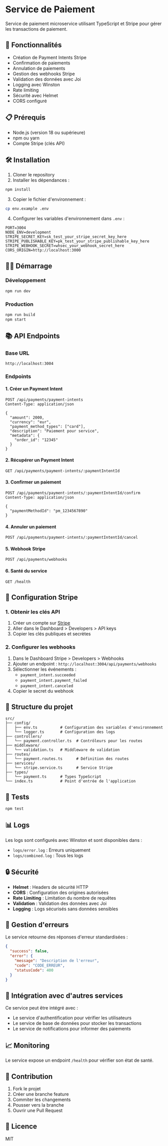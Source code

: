 # Service de Paiement

Service de paiement microservice utilisant TypeScript et Stripe pour gérer les transactions de paiement.

## 🚀 Fonctionnalités

- Création de Payment Intents Stripe
- Confirmation de paiements
- Annulation de paiements
- Gestion des webhooks Stripe
- Validation des données avec Joi
- Logging avec Winston
- Rate limiting
- Sécurité avec Helmet
- CORS configuré

## 📋 Prérequis

- Node.js (version 18 ou supérieure)
- npm ou yarn
- Compte Stripe (clés API)

## 🛠️ Installation

1. Cloner le repository
2. Installer les dépendances :
```bash
npm install
```

3. Copier le fichier d'environnement :
```bash
cp env.example .env
```

4. Configurer les variables d'environnement dans `.env` :
```env
PORT=3004
NODE_ENV=development
STRIPE_SECRET_KEY=sk_test_your_stripe_secret_key_here
STRIPE_PUBLISHABLE_KEY=pk_test_your_stripe_publishable_key_here
STRIPE_WEBHOOK_SECRET=whsec_your_webhook_secret_here
CORS_ORIGIN=http://localhost:3000
```

## 🏃‍♂️ Démarrage

### Développement
```bash
npm run dev
```

### Production
```bash
npm run build
npm start
```

## 📚 API Endpoints

### Base URL
```
http://localhost:3004
```

### Endpoints

#### 1. Créer un Payment Intent
```http
POST /api/payments/payment-intents
Content-Type: application/json

{
  "amount": 2000,
  "currency": "eur",
  "payment_method_types": ["card"],
  "description": "Paiement pour service",
  "metadata": {
    "order_id": "12345"
  }
}
```

#### 2. Récupérer un Payment Intent
```http
GET /api/payments/payment-intents/:paymentIntentId
```

#### 3. Confirmer un paiement
```http
POST /api/payments/payment-intents/:paymentIntentId/confirm
Content-Type: application/json

{
  "paymentMethodId": "pm_1234567890"
}
```

#### 4. Annuler un paiement
```http
POST /api/payments/payment-intents/:paymentIntentId/cancel
```

#### 5. Webhook Stripe
```http
POST /api/payments/webhooks
```

#### 6. Santé du service
```http
GET /health
```

## 🔧 Configuration Stripe

### 1. Obtenir les clés API
1. Créer un compte sur [Stripe](https://stripe.com)
2. Aller dans le Dashboard > Developers > API keys
3. Copier les clés publiques et secrètes

### 2. Configurer les webhooks
1. Dans le Dashboard Stripe > Developers > Webhooks
2. Ajouter un endpoint : `http://localhost:3004/api/payments/webhooks`
3. Sélectionner les événements :
   - `payment_intent.succeeded`
   - `payment_intent.payment_failed`
   - `payment_intent.canceled`
4. Copier le secret du webhook

## 📝 Structure du projet

```
src/
├── config/
│   ├── env.ts          # Configuration des variables d'environnement
│   └── logger.ts       # Configuration des logs
├── controllers/
│   └── payment.controller.ts  # Contrôleurs pour les routes
├── middleware/
│   └── validation.ts   # Middleware de validation
├── routes/
│   └── payment.routes.ts      # Définition des routes
├── services/
│   └── stripe.service.ts      # Service Stripe
├── types/
│   └── payment.ts      # Types TypeScript
└── index.ts            # Point d'entrée de l'application
```

## 🧪 Tests

```bash
npm test
```

## 📊 Logs

Les logs sont configurés avec Winston et sont disponibles dans :
- `logs/error.log` : Erreurs uniquement
- `logs/combined.log` : Tous les logs

## 🔒 Sécurité

- **Helmet** : Headers de sécurité HTTP
- **CORS** : Configuration des origines autorisées
- **Rate Limiting** : Limitation du nombre de requêtes
- **Validation** : Validation des données avec Joi
- **Logging** : Logs sécurisés sans données sensibles

## 🚨 Gestion d'erreurs

Le service retourne des réponses d'erreur standardisées :

```json
{
  "success": false,
  "error": {
    "message": "Description de l'erreur",
    "code": "CODE_ERREUR",
    "statusCode": 400
  }
}
```

## 🔄 Intégration avec d'autres services

Ce service peut être intégré avec :
- Le service d'authentification pour vérifier les utilisateurs
- Le service de base de données pour stocker les transactions
- Le service de notifications pour informer des paiements

## 📈 Monitoring

Le service expose un endpoint `/health` pour vérifier son état de santé.

## 🤝 Contribution

1. Fork le projet
2. Créer une branche feature
3. Commiter les changements
4. Pousser vers la branche
5. Ouvrir une Pull Request

## 📄 Licence

MIT 